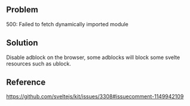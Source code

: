 ## Problem

500: Failed to fetch dynamically imported module

## Solution

Disable adblock on the browser, some adblocks will block some svelte resources such as ublock.

## Reference

https://github.com/sveltejs/kit/issues/3308#issuecomment-1149942109
